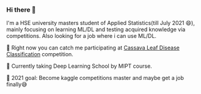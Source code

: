 ### Hi there 👋

I'm a HSE university masters student of Applied Statistics(till July 2021 😄), mainly focusing on learning ML/DL and testing acquired knowledge via competitions.
Also looking for a job where i can use ML/DL.

🎯 Right now you can catch me  participating at <a href="https://www.kaggle.com/c/cassava-leaf-disease-classification/overview">Cassava Leaf Disease Classification</a> competition.

📖 Currently taking Deep Learning School by MIPT course.

👀 2021 goal: Become kaggle competitions master and maybe get a job finally😅  

<!--
**Edyanakov/Edyanakov** is a ✨ _special_ ✨ repository because its `README.md` (this file) appears on your GitHub profile
